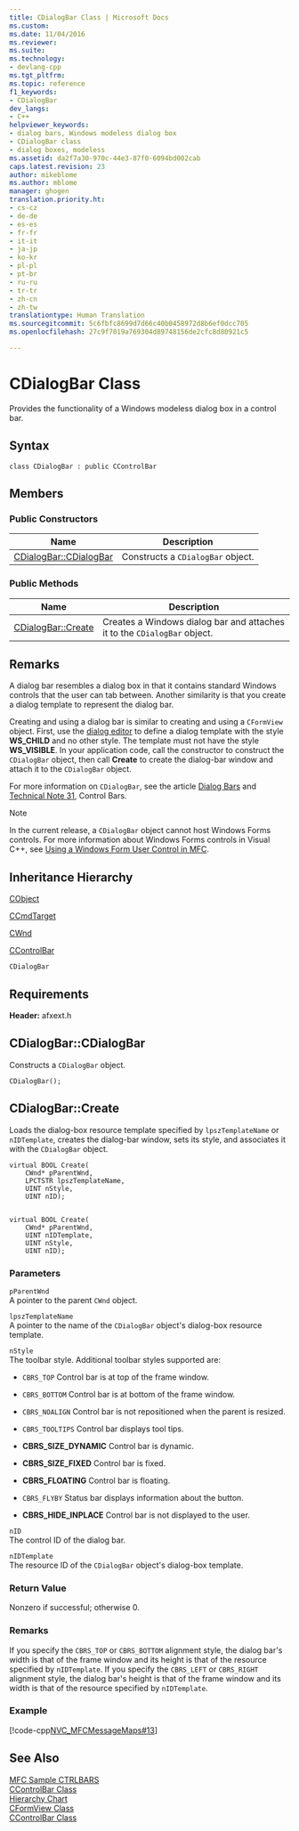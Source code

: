 ```yaml
---
title: CDialogBar Class | Microsoft Docs
ms.custom: 
ms.date: 11/04/2016
ms.reviewer: 
ms.suite: 
ms.technology:
- devlang-cpp
ms.tgt_pltfrm: 
ms.topic: reference
f1_keywords:
- CDialogBar
dev_langs:
- C++
helpviewer_keywords:
- dialog bars, Windows modeless dialog box
- CDialogBar class
- dialog boxes, modeless
ms.assetid: da2f7a30-970c-44e3-87f0-6094bd002cab
caps.latest.revision: 23
author: mikeblome
ms.author: mblome
manager: ghogen
translation.priority.ht:
- cs-cz
- de-de
- es-es
- fr-fr
- it-it
- ja-jp
- ko-kr
- pl-pl
- pt-br
- ru-ru
- tr-tr
- zh-cn
- zh-tw
translationtype: Human Translation
ms.sourcegitcommit: 5c6fbfc8699d7d66c40b0458972d8b6ef0dcc705
ms.openlocfilehash: 27c9f7019a769304d89748156de2cfc8d80921c5

---
```

# CDialogBar Class
Provides the functionality of a Windows modeless dialog box in a control bar.  
  
## Syntax  
  
```  
class CDialogBar : public CControlBar  
```  
  
## Members  
  
### Public Constructors  
  
|Name|Description|  
|----------|-----------------|  
|[CDialogBar::CDialogBar](#cdialogbar__cdialogbar)|Constructs a `CDialogBar` object.|  
  
### Public Methods  
  
|Name|Description|  
|----------|-----------------|  
|[CDialogBar::Create](#cdialogbar__create)|Creates a Windows dialog bar and attaches it to the `CDialogBar` object.|  
  
## Remarks  
 A dialog bar resembles a dialog box in that it contains standard Windows controls that the user can tab between. Another similarity is that you create a dialog template to represent the dialog bar.  
  
 Creating and using a dialog bar is similar to creating and using a `CFormView` object. First, use the [dialog editor](../../mfc/dialog-editor.md) to define a dialog template with the style **WS_CHILD** and no other style. The template must not have the style **WS_VISIBLE**. In your application code, call the constructor to construct the `CDialogBar` object, then call **Create** to create the dialog-bar window and attach it to the `CDialogBar` object.  
  
 For more information on `CDialogBar`, see the article [Dialog Bars](../../mfc/dialog-bars.md) and [Technical Note 31](../../mfc/tn031-control-bars.md), Control Bars.  
  
> [!NOTE]
>  In the current release, a `CDialogBar` object cannot host Windows Forms controls. For more information about Windows Forms controls in Visual C++, see [Using a Windows Form User Control in MFC](../../dotnet/using-a-windows-form-user-control-in-mfc.md).  
  
## Inheritance Hierarchy  
 [CObject](../../mfc/reference/cobject-class.md)  
  
 [CCmdTarget](../../mfc/reference/ccmdtarget-class.md)  
  
 [CWnd](../../mfc/reference/cwnd-class.md)  
  
 [CControlBar](../../mfc/reference/ccontrolbar-class.md)  
  
 `CDialogBar`  
  
## Requirements  
 **Header:** afxext.h  
  
##  <a name="cdialogbar__cdialogbar"></a>  CDialogBar::CDialogBar  
 Constructs a `CDialogBar` object.  
  
```  
CDialogBar();
```  
  
##  <a name="cdialogbar__create"></a>  CDialogBar::Create  
 Loads the dialog-box resource template specified by `lpszTemplateName` or `nIDTemplate`, creates the dialog-bar window, sets its style, and associates it with the `CDialogBar` object.  
  
```  
virtual BOOL Create(
    CWnd* pParentWnd,  
    LPCTSTR lpszTemplateName,  
    UINT nStyle,  
    UINT nID);

 
virtual BOOL Create(
    CWnd* pParentWnd,  
    UINT nIDTemplate,  
    UINT nStyle,  
    UINT nID);
```  
  
### Parameters  
 `pParentWnd`  
 A pointer to the parent `CWnd` object.  
  
 `lpszTemplateName`  
 A pointer to the name of the `CDialogBar` object's dialog-box resource template.  
  
 `nStyle`  
 The toolbar style. Additional toolbar styles supported are:  
  
- `CBRS_TOP` Control bar is at top of the frame window.  
  
- `CBRS_BOTTOM` Control bar is at bottom of the frame window.  
  
- `CBRS_NOALIGN` Control bar is not repositioned when the parent is resized.  
  
- `CBRS_TOOLTIPS` Control bar displays tool tips.  
  
- **CBRS_SIZE_DYNAMIC** Control bar is dynamic.  
  
- **CBRS_SIZE_FIXED** Control bar is fixed.  
  
- **CBRS_FLOATING** Control bar is floating.  
  
- `CBRS_FLYBY` Status bar displays information about the button.  
  
- **CBRS_HIDE_INPLACE** Control bar is not displayed to the user.  
  
 `nID`  
 The control ID of the dialog bar.  
  
 `nIDTemplate`  
 The resource ID of the `CDialogBar` object's dialog-box template.  
  
### Return Value  
 Nonzero if successful; otherwise 0.  
  
### Remarks  
 If you specify the `CBRS_TOP` or `CBRS_BOTTOM` alignment style, the dialog bar's width is that of the frame window and its height is that of the resource specified by `nIDTemplate`. If you specify the `CBRS_LEFT` or `CBRS_RIGHT` alignment style, the dialog bar's height is that of the frame window and its width is that of the resource specified by `nIDTemplate`.  
  
### Example  
 [!code-cpp[NVC_MFCMessageMaps#13](../../mfc/reference/codesnippet/cpp/cdialogbar-class_1.cpp)]  
  
## See Also  
 [MFC Sample CTRLBARS](../../visual-cpp-samples.md)   
 [CControlBar Class](../../mfc/reference/ccontrolbar-class.md)   
 [Hierarchy Chart](../../mfc/hierarchy-chart.md)   
 [CFormView Class](../../mfc/reference/cformview-class.md)   
 [CControlBar Class](../../mfc/reference/ccontrolbar-class.md)



<!--HONumber=Jan17_HO2-->


